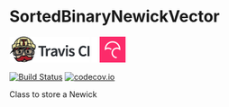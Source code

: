 # SortedBinaryNewickVector

[![Travis CI logo](TravisCI.png)](https://travis-ci.org)
![Whitespace](Whitespace.png)
[![Codecov logo](Codecov.png)](https://www.codecov.io)

[![Build Status](https://travis-ci.org/richelbilderbeek/SortedBinaryNewickVector.svg?branch=master)](https://travis-ci.org/richelbilderbeek/SortedBinaryNewickVector)
[![codecov.io](https://codecov.io/github/richelbilderbeek/SortedBinaryNewickVector/coverage.svg?branch=master)](https://codecov.io/github/richelbilderbeek/SortedBinaryNewickVector?branch=master)


Class to store a Newick
